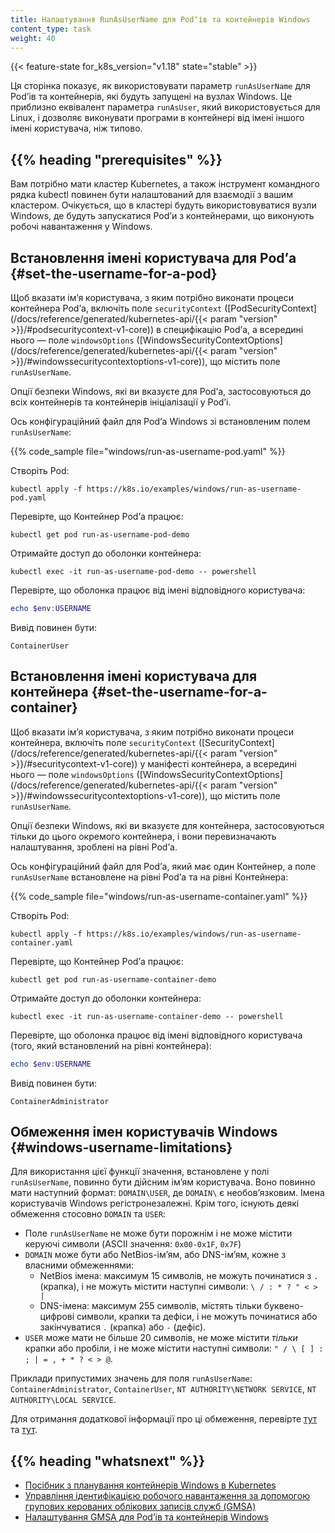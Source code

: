 ```yaml
---
title: Налаштування RunAsUserName для Podʼів та контейнерів Windows
content_type: task
weight: 40
---
```


<!-- overview -->

{{< feature-state for_k8s_version="v1.18" state="stable" >}}

Ця сторінка показує, як використовувати параметр `runAsUserName` для Podʼів та контейнерів, які будуть запущені на вузлах Windows. Це приблизно еквівалент параметра `runAsUser`, який використовується для Linux, і дозволяє виконувати програми в контейнері від імені іншого імені користувача, ніж типово.

## {{% heading "prerequisites" %}}

Вам потрібно мати кластер Kubernetes, а також інструмент командного рядка kubectl повинен бути налаштований для взаємодії з вашим кластером. Очікується, що в кластері будуть використовуватися вузли Windows, де будуть запускатися Podʼи з контейнерами, що виконують робочі навантаження у Windows.

<!-- steps -->

## Встановлення імені користувача для Podʼа {#set-the-username-for-a-pod}

Щоб вказати імʼя користувача, з яким потрібно виконати процеси контейнера Podʼа, включіть поле `securityContext` ([PodSecurityContext](/docs/reference/generated/kubernetes-api/{{< param "version" >}}/#podsecuritycontext-v1-core)) в специфікацію Podʼа, а всередині нього — поле `windowsOptions` ([WindowsSecurityContextOptions](/docs/reference/generated/kubernetes-api/{{< param "version" >}}/#windowssecuritycontextoptions-v1-core)), що містить поле `runAsUserName`.

Опції безпеки Windows, які ви вказуєте для Podʼа, застосовуються до всіх контейнерів та контейнерів ініціалізації у Podʼі.

Ось конфігураційний файл для Podʼа Windows зі встановленим полем `runAsUserName`:

{{% code_sample file="windows/run-as-username-pod.yaml" %}}

Створіть Pod:

```shell
kubectl apply -f https://k8s.io/examples/windows/run-as-username-pod.yaml
```

Перевірте, що Контейнер Podʼа працює:

```shell
kubectl get pod run-as-username-pod-demo
```

Отримайте доступ до оболонки контейнера:

```shell
kubectl exec -it run-as-username-pod-demo -- powershell
```

Перевірте, що оболонка працює від імені відповідного користувача:

```powershell
echo $env:USERNAME
```

Вивід повинен бути:

```none
ContainerUser
```

## Встановлення імені користувача для контейнера {#set-the-username-for-a-container}

Щоб вказати імʼя користувача, з яким потрібно виконати процеси контейнера, включіть поле `securityContext` ([SecurityContext](/docs/reference/generated/kubernetes-api/{{< param "version" >}}/#securitycontext-v1-core)) у маніфесті контейнера, а всередині нього — поле `windowsOptions` ([WindowsSecurityContextOptions](/docs/reference/generated/kubernetes-api/{{< param "version" >}}/#windowssecuritycontextoptions-v1-core)), що містить поле `runAsUserName`.

Опції безпеки Windows, які ви вказуєте для контейнера, застосовуються тільки до цього окремого контейнера, і вони перевизначають налаштування, зроблені на рівні Podʼа.

Ось конфігураційний файл для Podʼа, який має один Контейнер, а поле `runAsUserName` встановлене на рівні Podʼа та на рівні Контейнера:

{{% code_sample file="windows/run-as-username-container.yaml" %}}

Створіть Pod:

```shell
kubectl apply -f https://k8s.io/examples/windows/run-as-username-container.yaml
```

Перевірте, що Контейнер Podʼа працює:

```shell
kubectl get pod run-as-username-container-demo
```

Отримайте доступ до оболонки контейнера:

```shell
kubectl exec -it run-as-username-container-demo -- powershell
```

Перевірте, що оболонка працює від імені відповідного користувача (того, який встановлений на рівні контейнера):

```powershell
echo $env:USERNAME
```

Вивід повинен бути:

```none
ContainerAdministrator
```

## Обмеження імен користувачів Windows {#windows-username-limitations}

Для використання цієї функції значення, встановлене у полі `runAsUserName`, повинно бути дійсним імʼям користувача. Воно повинно мати наступний формат: `DOMAIN\USER`, де `DOMAIN\` є необовʼязковим. Імена користувачів Windows регістронезалежні. Крім того, існують деякі обмеження стосовно `DOMAIN` та `USER`:

- Поле `runAsUserName` не може бути порожнім і не може містити керуючі символи (ASCII значення: `0x00-0x1F`, `0x7F`)
- `DOMAIN` може бути або NetBios-імʼям, або DNS-імʼям, кожне з власними обмеженнями:
  - NetBios імена: максимум 15 символів, не можуть починатися з `.` (крапка), і не можуть містити наступні символи: `\ / : * ? " < > |`
  - DNS-імена: максимум 255 символів, містять тільки буквено-цифрові символи, крапки та дефіси, і не можуть починатися або закінчуватися `.` (крапка) або `-` (дефіс).
- `USER` може мати не більше 20 символів, не може містити *тільки* крапки або пробіли, і не може містити наступні символи: `" / \ [ ] : ; | = , + * ? < > @`.

Приклади припустимих значень для поля `runAsUserName`: `ContainerAdministrator`, `ContainerUser`, `NT AUTHORITY\NETWORK SERVICE`, `NT AUTHORITY\LOCAL SERVICE`.

Для отримання додаткової інформації про ці обмеження, перевірте [тут](https://support.microsoft.com/en-us/help/909264/naming-conventions-in-active-directory-for-computers-domains-sites-and) та [тут](https://docs.microsoft.com/en-us/powershell/module/microsoft.powershell.localaccounts/new-localuser?view=powershell-5.1).

## {{% heading "whatsnext" %}}

- [Посібник з планування контейнерів Windows в Kubernetes](/uk/docs/concepts/windows/user-guide/)
- [Управління ідентифікацією робочого навантаження за допомогою групових керованих облікових записів служб (GMSA)](/uk/docs/concepts/windows/user-guide/#managing-workload-identity-with-group-managed-service-accounts)
- [Налаштування GMSA для Podʼів та контейнерів Windows](/uk/docs/tasks/configure-pod-container/configure-gmsa/)
